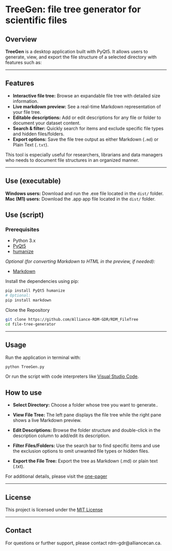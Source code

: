 # TreeGen: file tree generator for scientific files

## Overview

**TreeGen** is a desktop application built with PyQt5. It allows users to generate, view, and export the file structure of a selected directory with features such as:

---

## Features

- **Interactive file tree:** Browse an expandable file tree with detailed size information.
- **Live markdown preview:** See a real-time Markdown representation of your file tree.
- **Editable descriptions:** Add or edit descriptions for any file or folder to document your dataset content.
- **Search & filter:** Quickly search for items and exclude specific file types and hidden files/folders.
- **Export options:** Save the file tree output as either Markdown (`.md`) or Plain Text (`.txt`).

This tool is especially useful for researchers, librarians and data managers who needs to document file structures in an organized manner.

---

## Use (executable)

**Windows users:** Download and run the .exe file located in the `dist/` folder.
**Mac (M1) users:** Download the .app app file located in the `dist/` folder.

## Use (script)

### Prerequisites

- Python 3.x
- [PyQt5](https://pypi.org/project/PyQt5/)
- [humanize](https://pypi.org/project/humanize/)

_Optional (for converting Markdown to HTML in the preview, if needed):_

- [Markdown](https://pypi.org/project/Markdown/)

Install the dependencies using pip:

```bash
pip install PyQt5 humanize
# Optional:
pip install markdown
```

Clone the Repository

```bash
git clone https://github.com/Alliance-RDM-GDR/RDM_FileTree
cd file-tree-generator
```

---

## Usage
Run the application in terminal with:

```bash
python TreeGen.py
```

Or run the script with code interpreters like [Visual Studio Code](https://code.visualstudio.com/).

## How to use

- **Select Directory:** Choose a folder whose tree you want to generate..

- **View File Tree:** The left pane displays the file tree while the right pane shows a live Markdown preview.

- **Edit Descriptions:** Browse the folder structure and double-click in the description column to add/edit its description.

- **Filter Files/Folders:** Use the search bar to find specific items and use the exclusion options to omit unwanted file types or hidden files.

- **Export the File Tree:** Export the tree as Markdown (.md) or plain text (.txt).

For additional details, please visit the [one-pager](https://alliance-rdm-gdr.github.io/RDM_OnePagers/RDM_TreeGen_en.html)

---

## License

This project is licensed under the [MIT License](https://opensource.org/license/mit)

---
## Contact

For questions or further support, please contact rdm-gdr\@alliancecan.ca.

